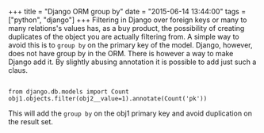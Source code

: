 +++
title = "Django ORM group by"
date = "2015-06-14 13:44:00"
tags = ["python", "django"]
+++
Filtering in Django over foreign keys or many to many relations's values has, as a buy product, the possibility of creating duplicates of the object you are actually filtering from. A simple way to avoid this is to <code>group by</code> on the primary key of the model. Django, however, does not have group by in the ORM. There is however a way to make Django add it. By slightly abusing annotation it is possible to add just such a claus.

<code>
from django.db.models import Count
obj1.objects.filter(obj2__value=1).annotate(Count('pk'))
</code>

This will add the <code>group by</code> on the obj1 primary key and avoid duplication on the result set.
